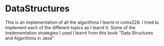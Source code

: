 # DataStructures
This is an implementation of all the algorithms I learnt in coms228. I tried to implement each of the different topics as I learnt it.
Some of the implementation strategies I used I learnt from this book "Data Structures and Algorithms in Java"
